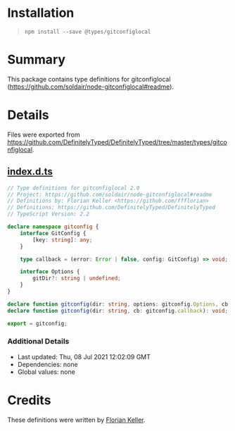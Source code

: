 # Installation
> `npm install --save @types/gitconfiglocal`

# Summary
This package contains type definitions for gitconfiglocal (https://github.com/soldair/node-gitconfiglocal#readme).

# Details
Files were exported from https://github.com/DefinitelyTyped/DefinitelyTyped/tree/master/types/gitconfiglocal.
## [index.d.ts](https://github.com/DefinitelyTyped/DefinitelyTyped/tree/master/types/gitconfiglocal/index.d.ts)
````ts
// Type definitions for gitconfiglocal 2.0
// Project: https://github.com/soldair/node-gitconfiglocal#readme
// Definitions by: Florian Keller <https://github.com/ffflorian>
// Definitions: https://github.com/DefinitelyTyped/DefinitelyTyped
// TypeScript Version: 2.2

declare namespace gitconfig {
    interface GitConfig {
        [key: string]: any;
    }

    type callback = (error: Error | false, config: GitConfig) => void;

    interface Options {
        gitDir?: string | undefined;
    }
}

declare function gitconfig(dir: string, options: gitconfig.Options, cb: gitconfig.callback): void;
declare function gitconfig(dir: string, cb: gitconfig.callback): void;

export = gitconfig;

````

### Additional Details
 * Last updated: Thu, 08 Jul 2021 12:02:09 GMT
 * Dependencies: none
 * Global values: none

# Credits
These definitions were written by [Florian Keller](https://github.com/ffflorian).
